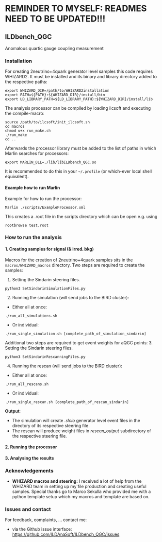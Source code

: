 
# REMINDER TO MYSELF: READMES NEED TO BE UPDATED!!!

## ILDbench_QGC

Anomalous quartic gauge coupling measurement

### Installation

<!-- Explain here:

- what are the package dependencies (iLCSoft, others ?)
- how to compile your package. Should normally be something like: -->

For creating 2neutrino+4quark generator level samples this code requires WHIZARD2.
It must be installed and its binary and library directory added to the respective paths:

```shell
export WHIZARD_DIR=/path/to/WHIZARD2installation
export PATH=${PATH}:${WHIZARD_DIR}/install/bin
export LD_LIBRARY_PATH=${LD_LIBRARY_PATH}:${WHIZARD_DIR}/install/lib
```

The analysis processor can be compiled by loading ilcsoft and executing the compile-macro: 

```shell
source /path/to/ilcsoft/init_ilcsoft.sh
cd macros
chmod u+x run_make.sh
./run_make
cd ..
```

Afterwards the processor library must be added to the list of paths in which Marlin searches for processors:

```shell
export MARLIN_DLL=./lib/libILDbench_QGC.so
```

It is recommended to do this in your ```~/.profile``` (or which-ever local shell equivalent).

#### Example how to run Marlin

Example for how to run the processor:

```shell
Marlin ./scripts/ExampleProcessor.xml
```

This creates a .root file in the scripts directory which can be open e.g. using

```shell
rootbrowse test.root
```

### How to run the analysis

<!-- Explain here:

- where to find data needed for your analysis or how to produce them
- how to run you analysis: 
   - Marlin processors to run ?
   - ROOT macros to run ?
   - Shell scripts ?
   - Run the analysis on grid if you provide scripts for that -->

#### 1. Creating samples for signal (& irred. bkg)

Macros for the creation of 2neutrino+4quark samples sits in the ```macros/WHIZARD_macros``` directory.
Two steps are required to create the samples:

1. Setting the Sindarin steering files.
```shell
python3 SetSindarinSimulationFiles.py
```
2. Running the simulation (will send jobs to the BIRD cluster):
  - Either all at once:
  ```shell
  ./run_all_simulations.sh
  ```
  - Or individual:
  ```shell
  ./run_single_simulation.sh [complete_path_of_simulation_sindarin]
  ```

Additional two steps are required to get event weights for aQGC points:
3. Setting the Sindarin steering files.
```shell
python3 SetSindarinRescanningFiles.py
```
4. Running the rescan (will send jobs to the BIRD cluster):
  - Either all at once:
  ```shell
  ./run_all_rescans.sh
  ```
  - Or individual:
  ```shell
  ./run_single_rescan.sh [complete_path_of_rescan_sindarin]
  ```
  
**Output**:
  - The simulation will create *.slcio* generator level event files in the directory of its respective steering file.
  - The rescan will produce weight files in *rescan_output* subdirectory of the respective steering file.

#### 2. Running the processor

<!-- What needs to be here: (Not to detailed!) -->
<!-- Refer to local README -->
<!-- How do I run over all files? -->
<!-- What is the output? -->

<!-- TODO -->

#### 3. Analysing the results

<!-- TODO -->


<!-- If you want to provide a lot of details on your analysis, use the doc/Readme.md and point to it from this Readme.md file:

More documentation available here in [doc/Readme.md](doc/Readme.md) ! -->

### Acknowledgements

- **WHIZARD macros and steering:** I received a lot of help from the WHIZARD team in setting up my file production and creating useful samples. Special thanks go to Marco Sekulla who provided me with a python template setup which my macros and template are based on.


### Issues and contact

For feedback, complaints, ... contact me:

- via the Github issue interface: https://github.com/ILDAnaSoft/ILDbench_QGC/issues



